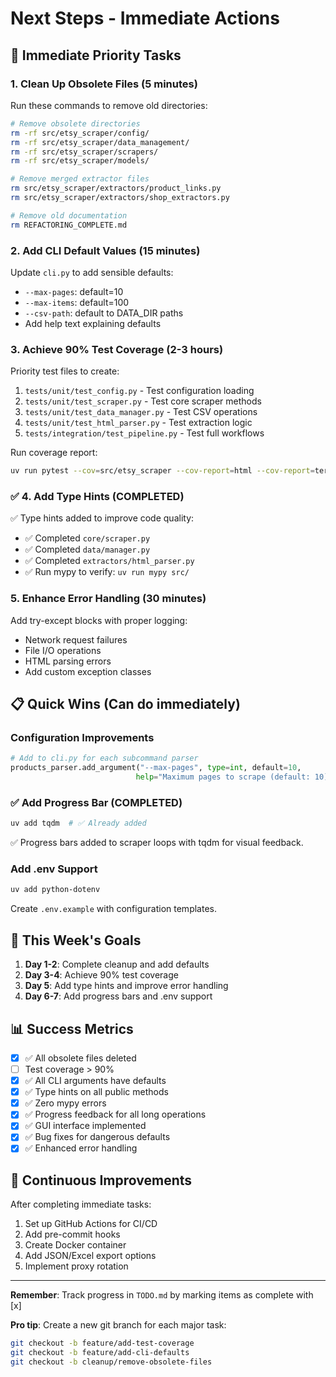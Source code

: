 # Next Steps - Immediate Actions

## 🎯 Immediate Priority Tasks

### 1. Clean Up Obsolete Files (5 minutes)
Run these commands to remove old directories:
```bash
# Remove obsolete directories
rm -rf src/etsy_scraper/config/
rm -rf src/etsy_scraper/data_management/
rm -rf src/etsy_scraper/scrapers/
rm -rf src/etsy_scraper/models/

# Remove merged extractor files
rm src/etsy_scraper/extractors/product_links.py
rm src/etsy_scraper/extractors/shop_extractors.py

# Remove old documentation
rm REFACTORING_COMPLETE.md
```

### 2. Add CLI Default Values (15 minutes)
Update `cli.py` to add sensible defaults:
- `--max-pages`: default=10
- `--max-items`: default=100
- `--csv-path`: default to DATA_DIR paths
- Add help text explaining defaults

### 3. Achieve 90% Test Coverage (2-3 hours)
Priority test files to create:
1. `tests/unit/test_config.py` - Test configuration loading
2. `tests/unit/test_scraper.py` - Test core scraper methods
3. `tests/unit/test_data_manager.py` - Test CSV operations
4. `tests/unit/test_html_parser.py` - Test extraction logic
5. `tests/integration/test_pipeline.py` - Test full workflows

Run coverage report:
```bash
uv run pytest --cov=src/etsy_scraper --cov-report=html --cov-report=term-missing
```

### ✅ 4. Add Type Hints (COMPLETED)
✅ Type hints added to improve code quality:
- ✅ Completed `core/scraper.py`
- ✅ Completed `data/manager.py`
- ✅ Completed `extractors/html_parser.py`
- ✅ Run mypy to verify: `uv run mypy src/`

### 5. Enhance Error Handling (30 minutes)
Add try-except blocks with proper logging:
- Network request failures
- File I/O operations
- HTML parsing errors
- Add custom exception classes

## 📋 Quick Wins (Can do immediately)

### Configuration Improvements
```python
# Add to cli.py for each subcommand parser
products_parser.add_argument("--max-pages", type=int, default=10, 
                            help="Maximum pages to scrape (default: 10)")
```

### ✅ Add Progress Bar (COMPLETED)
```bash
uv add tqdm  # ✅ Already added
```
✅ Progress bars added to scraper loops with tqdm for visual feedback.

### Add .env Support
```bash
uv add python-dotenv
```
Create `.env.example` with configuration templates.

## 🚀 This Week's Goals

1. **Day 1-2**: Complete cleanup and add defaults
2. **Day 3-4**: Achieve 90% test coverage
3. **Day 5**: Add type hints and improve error handling
4. **Day 6-7**: Add progress bars and .env support

## 📊 Success Metrics

- [x] ✅ All obsolete files deleted
- [ ] Test coverage > 90%
- [x] ✅ All CLI arguments have defaults
- [x] ✅ Type hints on all public methods
- [x] ✅ Zero mypy errors
- [x] ✅ Progress feedback for all long operations
- [x] ✅ GUI interface implemented
- [x] ✅ Bug fixes for dangerous defaults
- [x] ✅ Enhanced error handling

## 🔄 Continuous Improvements

After completing immediate tasks:
1. Set up GitHub Actions for CI/CD
2. Add pre-commit hooks
3. Create Docker container
4. Add JSON/Excel export options
5. Implement proxy rotation

---

**Remember**: Track progress in `TODO.md` by marking items as complete with [x]

**Pro tip**: Create a new git branch for each major task:
```bash
git checkout -b feature/add-test-coverage
git checkout -b feature/add-cli-defaults
git checkout -b cleanup/remove-obsolete-files
```